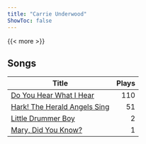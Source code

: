 ```yaml
---
title: "Carrie Underwood"
ShowToc: false
---
```


{{< more >}}

## Songs
Title | Plays 
----- | -----: 
[Do You Hear What I Hear](/songs/do-you-hear-what-i-hear) | 110
[Hark! The Herald Angels Sing](/songs/hark-the-herald-angels-sing) | 51
[Little Drummer Boy](/songs/little-drummer-boy) | 2
[Mary, Did You Know?](/songs/mary-did-you-know) | 1

